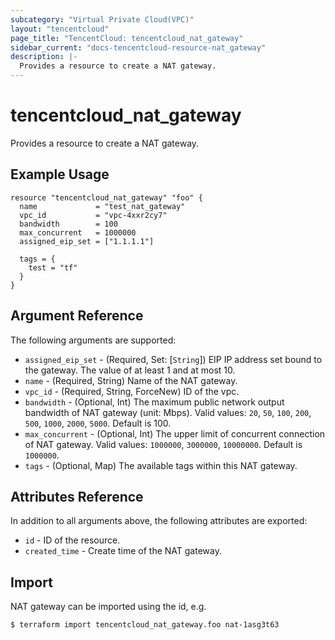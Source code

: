 ```yaml
---
subcategory: "Virtual Private Cloud(VPC)"
layout: "tencentcloud"
page_title: "TencentCloud: tencentcloud_nat_gateway"
sidebar_current: "docs-tencentcloud-resource-nat_gateway"
description: |-
  Provides a resource to create a NAT gateway.
---
```


# tencentcloud_nat_gateway

Provides a resource to create a NAT gateway.

## Example Usage

```hcl
resource "tencentcloud_nat_gateway" "foo" {
  name             = "test_nat_gateway"
  vpc_id           = "vpc-4xxr2cy7"
  bandwidth        = 100
  max_concurrent   = 1000000
  assigned_eip_set = ["1.1.1.1"]

  tags = {
    test = "tf"
  }
}
```

## Argument Reference

The following arguments are supported:

* `assigned_eip_set` - (Required, Set: [`String`]) EIP IP address set bound to the gateway. The value of at least 1 and at most 10.
* `name` - (Required, String) Name of the NAT gateway.
* `vpc_id` - (Required, String, ForceNew) ID of the vpc.
* `bandwidth` - (Optional, Int) The maximum public network output bandwidth of NAT gateway (unit: Mbps). Valid values: `20`, `50`, `100`, `200`, `500`, `1000`, `2000`, `5000`. Default is 100.
* `max_concurrent` - (Optional, Int) The upper limit of concurrent connection of NAT gateway. Valid values: `1000000`, `3000000`, `10000000`. Default is `1000000`.
* `tags` - (Optional, Map) The available tags within this NAT gateway.

## Attributes Reference

In addition to all arguments above, the following attributes are exported:

* `id` - ID of the resource.
* `created_time` - Create time of the NAT gateway.


## Import

NAT gateway can be imported using the id, e.g.

```
$ terraform import tencentcloud_nat_gateway.foo nat-1asg3t63
```

